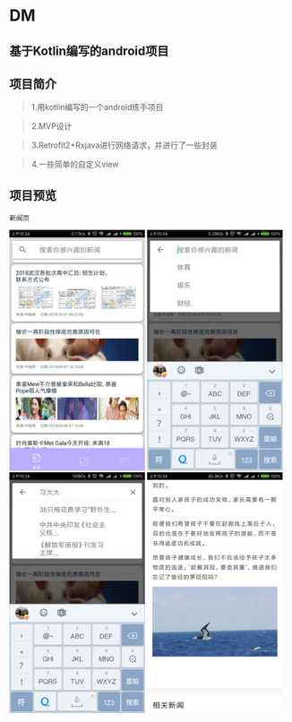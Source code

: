 # DM

基于Kotlin编写的android项目
----
## 项目简介
>1.用kotlin编写的一个android练手项目

>2.MVP设计

>3.Retrofit2+Rxjava进行网络请求，并进行了一些封装

>4.一些简单的自定义view

## 项目预览
```
新闻页
```
<img src="dmimg/dm01.png" width="48%"> <img src="dmimg/dm02.png" width="48%">
<span/>
<img src="dmimg/dm03.png" width="48%"> <img src="dmimg/dm04.png" width="48%">
